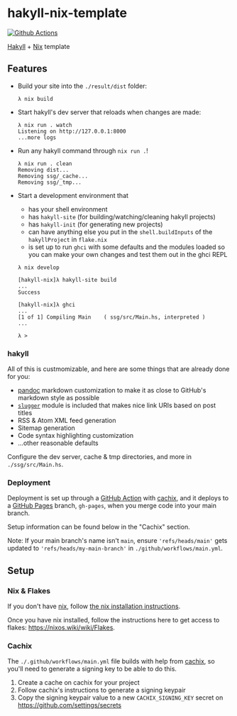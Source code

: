 # hakyll-nix-template

[![Github Actions](https://github.com/kutyel/kutyel-hakyll/actions/workflows/main.yml/badge.svg)](https://github.com/kutyel/kutyel-hakyll/actions/workflows/main.yml)

[Hakyll](https://jaspervdj.be/hakyll/) + [Nix](https://nixos.org) template

## Features

- Build your site into the `./result/dist` folder:
  ```
  λ nix build
  ```
- Start hakyll's dev server that reloads when changes are made:
  ```
  λ nix run . watch
  Listening on http://127.0.0.1:8000
  ...more logs
  ```
- Run any hakyll command through `nix run .`!
  ```
  λ nix run . clean
  Removing dist...
  Removing ssg/_cache...
  Removing ssg/_tmp...
  ```
- Start a development environment that

  - has your shell environment
  - has `hakyll-site` (for building/watching/cleaning hakyll projects)
  - has `hakyll-init` (for generating new projects)
  - can have anything else you put in the `shell.buildInputs` of the
    `hakyllProject` in `flake.nix`
  - is set up to run `ghci` with some defaults and the modules loaded so you can
    make your own changes and test them out in the ghci REPL

  ```
  λ nix develop

  [hakyll-nix]λ hakyll-site build
  ...
  Success

  [hakyll-nix]λ ghci
  ...
  [1 of 1] Compiling Main    ( ssg/src/Main.hs, interpreted )
  ...

  λ >
  ```

### hakyll

All of this is custmomizable, and here are some things that are already done for
you:

- [pandoc](https://github.com/jgm/pandoc/) markdown customization to make it as
  close to GitHub's markdown style as possible
- [`slugger`](https://hackage.haskell.org/package/slugger) module is included that makes nice link URIs based on post titles
- RSS & Atom XML feed generation
- Sitemap generation
- Code syntax highlighting customization
- ...other reasonable defaults

Configure the dev server, cache & tmp directories, and more in
`./ssg/src/Main.hs`.

### Deployment

Deployment is set up through a [GitHub
Action](https://github.com/features/actions) with [cachix](https://cachix.org),
and it deploys to a [GitHub Pages](https://pages.github.com/) branch,
`gh-pages`, when you merge code into your main branch.

Setup information can be found below in the "Cachix" section.

Note: If your main branch's name isn't `main`, ensure `'refs/heads/main'` gets
updated to `'refs/heads/my-main-branch'` in `./github/workflows/main.yml`.

## Setup

### Nix & Flakes

If you don't have [nix](https://nixos.org), follow [the nix installation
instructions](https://nixos.org/download.html).

Once you have nix installed, follow the instructions here to get access to
flakes: https://nixos.wiki/wiki/Flakes.

### Cachix

The `./.github/workflows/main.yml` file builds with help from
[cachix](https://app.cachix.org), so you'll need to generate a signing key to be
able to do this.

1. Create a cache on cachix for your project
1. Follow cachix's instructions to generate a signing keypair
1. Copy the signing keypair value to a new `CACHIX_SIGNING_KEY` secret on
   https://github.com/settings/secrets
